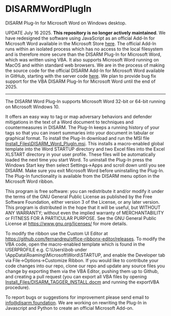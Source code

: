 # DISARMWordPlugIn
 DISARM Plug-In for Microsoft Word on Windows desktop.

UPDATE July 16 2025.
**This repository is no longer actively maintained**. We have redesigned the software using JavaScript as an official Add-In for Microsoft Word available in
the Microsoft Store [here](https://appsource.microsoft.com/en-us/product/office/wa200008045?tab=overview). The official Add-In runs within an isolated
process which has no access to the local filesystem and is therefore more secure than the DISARM Plug-In for Microsoft Word, which was written using VBA. 
It also supports Microsoft Word running on MacOS and within standard web browsers. We are in the process of making the source code for the official DISARM Add-In 
for Microsoft Word available in GitHub, starting with the server code [here](https://github.com/Digiqal-development/disarm-server). We plan to provide bug fix 
support for the VBA DISARM Plug-In for Microsoft Word until the end of 2025.

------------------------------------------------------------------------------------------------
The DISARM Word Plug-In supports Microsoft Word 32-bit or 64-bit running on Microsoft Windows 10.

It offers an easy way to tag or map adversary behaviors and defender mitigations in the text of a Word document to techniques and countermeasures in DISARM.
The Plug-In keeps a running history of your tags so that you can insert summaries into your document in tabular or graphical format.
To install the Plug-In download and run the MSI file [Install_Files\DISARM_Word_PlugIn.msi](https://github.com/DISARMFoundation/DISARMWordPlugIn/blob/main/Install_Files/DISARM_Word_PlugIn.msi). This installs a macro-enabled global template into the Word STARTUP 
directory and two Excel files into the Excel XLSTART directory in your user profile. These files will be automatically loaded the next time you start Word.
To uninstall the Plug-In press the Windows Start key then select Settings->Apps and scroll down until you see DISARM. Make sure you exit Microsoft Word before uninstalling the Plug-In. 
The Plug-In functionality is available from the DISARM menu option in the Microsoft Word ribbon.  

This program is free software: you can redistribute it and/or modify it under the terms of the GNU General Public License as published by the Free Software Foundation, either version 3 of the License, or any later version.
This program is distributed in the hope that it will be useful, but WITHOUT ANY WARRANTY; without even the implied warranty of MERCHANTABILITY or FITNESS FOR A PARTICULAR PURPOSE.  See the   GNU General Public License at https://www.gnu.org/licenses/ for more details.

To modify the ribbon use the Custom UI Editor at https://github.com/fernandreu/office-ribbonx-editor/releases. To modify the VBA code, open the macro-enabled template which is found in the USERPROFILE e.g. C:\Users\bob under \AppData\Roaming\Microsoft\Word\STARTUP, and enable the Developer tab via File->Options->Customize Ribbon. If you would like to contribute your code changes into our repo, clone our repo and update any source files you change by exporting them via the VBA Editor, pushing them up to Github, and creating a pull request (you can export all VBA files by opening [Install_Files/DISARM_TAGGER_INSTALL.docm](Install_Files/DISARM_TAGGER_INSTALL.docm) and running the exportVBA procedure). 

To report bugs or suggestions for improvement please send email to info@disarm.foundation. We are working on rewriting the Plug-In in Javascript and Python to create an official Microsoft Add-on. 
